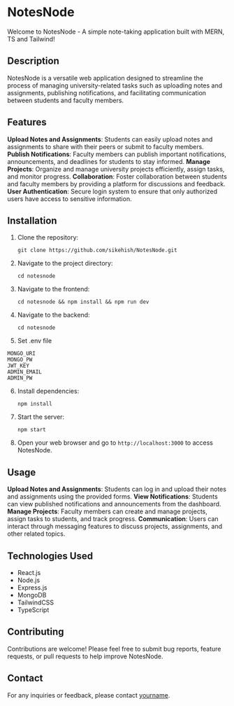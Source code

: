 # NotesNode

Welcome to NotesNode - A simple note-taking application built with MERN, TS and Tailwind!

## Description

NotesNode is a versatile web application designed to streamline the process of managing university-related tasks such as uploading notes and assignments, publishing notifications, and facilitating communication between students and faculty members.

## Features

**Upload Notes and Assignments**: Students can easily upload notes and assignments to share with their peers or submit to faculty members.
**Publish Notifications**: Faculty members can publish important notifications, announcements, and deadlines for students to stay informed.
**Manage Projects**: Organize and manage university projects efficiently, assign tasks, and monitor progress.
**Collaboration**: Foster collaboration between students and faculty members by providing a platform for discussions and feedback.
**User Authentication**: Secure login system to ensure that only authorized users have access to sensitive information.

## Installation

1. Clone the repository:
   ```
   git clone https://github.com/sikehish/NotesNode.git
   ```
2. Navigate to the project directory:
   ```
   cd notesnode
   ```
3. Navigate to the frontend:
   ```
   cd notesnode && npm install && npm run dev
   ```
4. Navigate to the backend:
   ```
   cd notesnode
   ```
5. Set .env file
  ```
  MONGO_URI
  MONGO_PW
  JWT_KEY
  ADMIN_EMAIL
  ADMIN_PW
  ```
6. Install dependencies:
   ```
   npm install
   ```
7. Start the server:
   ```
   npm start
   ```
8. Open your web browser and go to `http://localhost:3000` to access NotesNode.

## Usage

**Upload Notes and Assignments**: Students can log in and upload their notes and assignments using the provided forms.
**View Notifications**: Students can view published notifications and announcements from the dashboard.
**Manage Projects**: Faculty members can create and manage projects, assign tasks to students, and track progress.
**Communication**: Users can interact through messaging features to discuss projects, assignments, and other related topics.

## Technologies Used

- React.js
- Node.js
- Express.js
- MongoDB
- TailwindCSS
- TypeScript

## Contributing

Contributions are welcome! Please feel free to submit bug reports, feature requests, or pull requests to help improve NotesNode.

## Contact

For any inquiries or feedback, please contact [yourname](https://github.com/sikehish).
